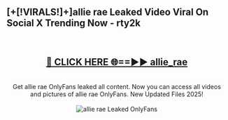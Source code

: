 <h2>[+[!VIRALS!]+]allie rae Leaked Video Viral On Social X Trending Now - rty2k</h2>
<br>
<div align="center">
<h2><a href="https://libra.edu.pl?allie_rae" rel="nofollow">🔴 CLICK HERE 🌐==►► allie_rae</a></h2>
<br>
Get allie rae OnlyFans leaked all content. Now you can access all videos and pictures of allie rae OnlyFans. New Updated Files 2025!
<br>
<br>
<a href="https://libra.edu.pl?allie_rae" rel="nofollow" data-target="animated-image.originalLink"><img src="https://i.ibb.co.com/WyWwxjT/player-gif2.gif" alt="allie rae Leaked OnlyFans" style="max-width: 100%; display: inline-block;" data-target="animated-image.originalImage"></a>
</div>
<br>